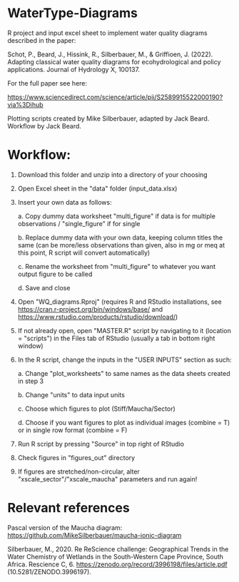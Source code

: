 # WaterType-Diagrams
R project and input excel sheet to implement water quality diagrams described in the paper:

Schot, P., Beard, J., Hissink, R., Silberbauer, M., & Griffioen, J. (2022). Adapting classical water quality diagrams for ecohydrological and policy applications. Journal of Hydrology X, 100137.

For the full paper see here:

https://www.sciencedirect.com/science/article/pii/S2589915522000190?via%3Dihub

Plotting scripts created by Mike Silberbauer, adapted by Jack Beard. Workflow by Jack Beard.

# Workflow:
1. Download this folder and unzip into a directory of your choosing
2. Open Excel sheet in the "data" folder (input_data.xlsx)
3. Insert your own data as follows:

	a. Copy dummy data worksheet "multi_figure" if data is for multiple observations / "single_figure" if for single
	
	b. Replace dummy data with your own data, keeping column titles the same (can be more/less observations than given, also in mg or meq at this point, R script will convert automatically)
	
	c. Rename the worksheet from "multi_figure" to whatever you want output figure to be called
	
	d. Save and close
	
4. Open "WQ_diagrams.Rproj" (requires R and RStudio installations, see https://cran.r-project.org/bin/windows/base/ and https://www.rstudio.com/products/rstudio/download/)
5. If not already open, open "MASTER.R" script by navigating to it (location = "scripts") in the Files tab of RStudio (usually a tab in bottom right window)
6. In the R script, change the inputs in the "USER INPUTS" section as such:

	a. Change "plot_worksheets" to same names as the data sheets created in step 3
	
	b. Change "units" to data input units
	
	c. Choose which figures to plot (Stiff/Maucha/Sector)
	
	d. Choose if you want figures to plot as individual images (combine = T) or in single row format (combine = F)
	
7. Run R script by pressing "Source" in top right of RStudio
8. Check figures in "figures_out" directory
9. If figures are stretched/non-circular, alter "xscale_sector"/"xscale_maucha" parameters and run again!


# Relevant references
Pascal version of the Maucha diagram: https://github.com/MikeSilberbauer/maucha-ionic-diagram

Silberbauer, M., 2020. Re ReScience challenge: Geographical Trends in the Water Chemistry of Wetlands in the South-Western Cape Province, South Africa. Rescience C, 6.  https://zenodo.org/record/3996198/files/article.pdf (10.5281/ZENODO.3996197). 
